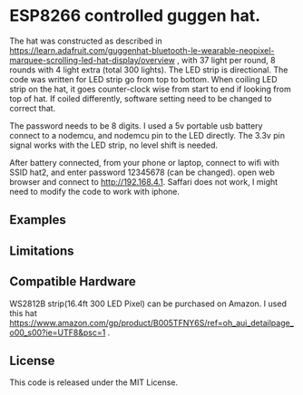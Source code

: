 # ESP8266 controlled guggen hat.

The hat was constructed as described in https://learn.adafruit.com/guggenhat-bluetooth-le-wearable-neopixel-marquee-scrolling-led-hat-display/overview , with 37 light per round, 8 rounds with 4 light extra (total 300 lights). The LED strip is directional. The code was written for LED strip go from top to bottom. When coiling LED strip on the hat,  it goes counter-clock wise from start to end if looking from top of hat.
If coiled differently, software setting need to be changed to correct that.

The password needs to be 8 digits. I used a 5v portable usb battery connect to a nodemcu, and nodemcu pin to the LED directly. The 3.3v pin signal works with the LED strip, no level shift is needed.

After battery connected, from your phone or laptop, connect to wifi with SSID hat2, and enter password 12345678 (can be changed). open web browser and connect to http://192.168.4.1. Saffari does not work, I might need to modify the code to work with iphone.

## Examples


## Limitations


## Compatible Hardware

WS2812B strip(16.4ft 300 LED Pixel) can be purchased on Amazon. I used this hat https://www.amazon.com/gp/product/B005TFNY6S/ref=oh_aui_detailpage_o00_s00?ie=UTF8&psc=1 . 

## License

This code is released under the MIT License.